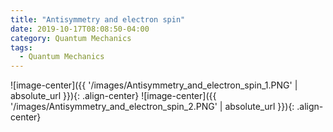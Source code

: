 ```yaml
---
title: "Antisymmetry and electron spin"
date: 2019-10-17T08:08:50-04:00
category: Quantum Mechanics
tags:
  - Quantum Mechanics
---
```


![image-center]({{ '/images/Antisymmetry_and_electron_spin_1.PNG' | absolute_url }}){: .align-center}
![image-center]({{ '/images/Antisymmetry_and_electron_spin_2.PNG' | absolute_url }}){: .align-center}
